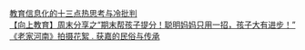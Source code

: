   
[教育信息化的十三点热思考与冷批判](http://www.dianyue.me/archives/319/7j128mw3pqi8ixl4/)  
[【向上教育】周末分享之“期末帮孩子提分！聪明妈妈只用一招，孩子大有进步！”](http://www.dianyue.me/archives/843/6erlblxe096qhc4i/)  
[《老家河南》拍摄花絮 . 获嘉的民俗与传承](http://www.dianyue.me/archives/938/96z1mbajijdrqcy3/)